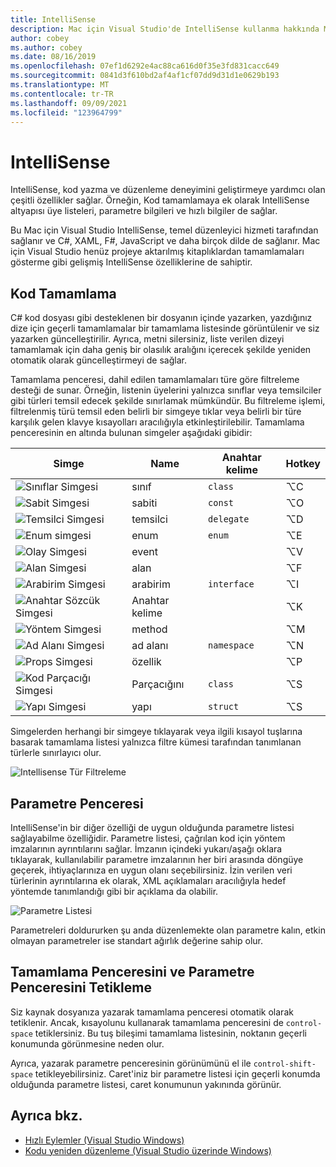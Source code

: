 ```yaml
---
title: IntelliSense
description: Mac için Visual Studio'de IntelliSense kullanma hakkında Mac için Visual Studio
author: cobey
ms.author: cobey
ms.date: 08/16/2019
ms.openlocfilehash: 07ef1d6292e4ac88ca616d0f35e3fd831cacc649
ms.sourcegitcommit: 0841d3f610bd2af4af1cf07dd9d31d1e0629b193
ms.translationtype: MT
ms.contentlocale: tr-TR
ms.lasthandoff: 09/09/2021
ms.locfileid: "123964799"
---
```

# <a name="intellisense"></a>IntelliSense

IntelliSense, kod yazma ve düzenleme deneyimini geliştirmeye yardımcı olan çeşitli özellikler sağlar. Örneğin, Kod tamamlamaya ek olarak IntelliSense altyapısı üye listeleri, parametre bilgileri ve hızlı bilgiler de sağlar.

Bu Mac için Visual Studio IntelliSense, temel düzenleyici hizmeti tarafından sağlanır ve C#, XAML, F#, JavaScript ve daha birçok dilde de sağlanır. Mac için Visual Studio henüz projeye aktarılmış kitaplıklardan tamamlamaları gösterme gibi gelişmiş IntelliSense özelliklerine de sahiptir.

## <a name="code-completion"></a>Kod Tamamlama

C# kod dosyası gibi desteklenen bir dosyanın içinde yazarken, yazdığınız dize için geçerli tamamlamalar bir tamamlama listesinde görüntülenir ve siz yazarken güncelleştirilir. Ayrıca, metni silersiniz, liste verilen dizeyi tamamlamak için daha geniş bir olasılık aralığını içerecek şekilde yeniden otomatik olarak güncelleştirmeyi de sağlar. 

Tamamlama penceresi, dahil edilen tamamlamaları türe göre filtreleme desteği de sunar. Örneğin, listenin üyelerini yalnızca sınıflar veya temsilciler gibi türleri temsil edecek şekilde sınırlamak mümkündür. Bu filtreleme işlemi, filtrelenmiş türü temsil eden belirli bir simgeye tıklar veya belirli bir türe karşılık gelen klavye kısayolları aracılığıyla etkinleştirilebilir. Tamamlama penceresinin en altında bulunan simgeler aşağıdaki gibidir:

| Simge                         | Name          | Anahtar kelime    | Hotkey |
| -----------------------------|---------------| -----------|--------|
| ![Sınıflar Simgesi](media/classes-icon.png)  | sınıf         | `class`    |  ⌥C
| ![Sabit Simgesi](media/constant-icon.png) |  sabiti      | `const`    |  ⌥O
| ![Temsilci Simgesi](media/delegate-icon.png) | temsilci      | `delegate` |  ⌥D
| ![Enum simgesi](media/enums-icon.png)    | enum          | `enum`     |  ⌥E
| ![Olay Simgesi](media/event-icon.png)    | event         |            |  ⌥V
| ![Alan Simgesi](media/fields-icon.png)   | alan         |            |  ⌥F
| ![Arabirim Simgesi](media/interface-icon.png)| arabirim     | `interface`|  ⌥I
| ![Anahtar Sözcük Simgesi](media/keyword-icon.png)  | Anahtar kelime       |            |  ⌥K
| ![Yöntem Simgesi](media/method-icon.png)   | method        |            |  ⌥M
| ![Ad Alanı Simgesi](media/namespace-icon.png)| ad alanı     | `namespace`|  ⌥N
| ![Props Simgesi](media/props-icon.png)    | özellik      |            |  ⌥P
| ![Kod Parçacığı Simgesi](media/snippet-icon.png)  | Parçacığını       | `class`    |  ⌥S
| ![Yapı Simgesi](media/struct-icon.png)   | yapı     | `struct`   |  ⌥S

Simgelerden herhangi bir simgeye tıklayarak veya ilgili kısayol tuşlarına basarak tamamlama listesi yalnızca filtre kümesi tarafından tanımlanan türlerle sınırlayıcı olur.  

![Intellisense Tür Filtreleme](media/intellisense-typefiltering.gif)

## <a name="parameter-window"></a>Parametre Penceresi

IntelliSense'in bir diğer özelliği de uygun olduğunda parametre listesi sağlayabilme özelliğidir. Parametre listesi, çağrılan kod için yöntem imzalarının ayrıntılarını sağlar. İmzanın içindeki yukarı/aşağı oklara tıklayarak, kullanılabilir parametre imzalarının her biri arasında döngüye geçerek, ihtiyaçlarınıza en uygun olanı seçebilirsiniz. İzin verilen veri türlerinin ayrıntılarına ek olarak, XML açıklamaları aracılığıyla hedef yöntemde tanımlandığı gibi bir açıklama da olabilir.

![Parametre Listesi](media/intellisense-parameter.png)

Parametreleri doldururken şu anda düzenlemekte olan parametre kalın, etkin olmayan parametreler ise standart ağırlık değerine sahip olur. 


## <a name="triggering-completion-window-and-parameter-window"></a>Tamamlama Penceresini ve Parametre Penceresini Tetikleme

Siz kaynak dosyanıza yazarak tamamlama penceresi otomatik olarak tetiklenir. Ancak, kısayolunu kullanarak tamamlama penceresini de `control-space` tetiklersiniz. Bu tuş bileşimi tamamlama listesinin, noktanın geçerli konumunda görünmesine neden olur. 

Ayrıca, yazarak parametre penceresinin görünümünü el ile `control-shift-space` tetikleyebilirsiniz. Caret'iniz bir parametre listesi için geçerli konumda olduğunda parametre listesi, caret konumunun yakınında görünür.

## <a name="see-also"></a>Ayrıca bkz.

- [Hızlı Eylemler (Visual Studio Windows)](/visualstudio/ide/quick-actions)
- [Kodu yeniden düzenleme (Visual Studio üzerinde Windows)](/visualstudio/ide/refactoring-in-visual-studio)
